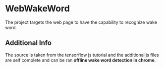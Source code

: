 # WebWakeWord

The project targets the web page to have the capability to recognize wake word.

## Additional Info

The source is taken from the tensorflow js tutorial and the additional js files are self complete and can be ran **offline wake word detection in chrome**.

